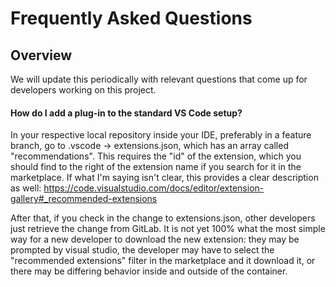 # Frequently Asked Questions

## Overview
We will update this periodically with relevant questions that come up for developers working on this project.


#### How do I add a plug-in to the standard VS Code setup?

In your respective local repository inside your IDE, preferably in a feature branch, go to .vscode -> extensions.json, which has an array called "recommendations". This requires the "id" of the extension, which you should find to the right of the extension name if you search for it in the marketplace. If what I'm saying isn't clear, this provides a clear description as well:  https://code.visualstudio.com/docs/editor/extension-gallery#_recommended-extensions

After that, if you check in the change to extensions.json, other developers just retrieve the change from GitLab. It is not yet 100% what the most simple way for a new developer to download the new extension: they may be prompted by visual studio, the developer may have to select the "recommended extensions" filter in the marketplace and it download it, or there may be differing behavior inside and outside of the container.
